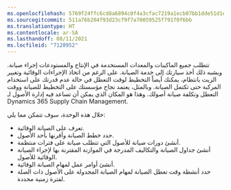 ```yaml
---
ms.openlocfilehash: 5769f24ffc6cd8a6894c0f4a3cfac7219a1ecb07bb1dde51d1ee153e1d8da67d
ms.sourcegitcommit: 511a76b204f93d23cf9f7a70059525f79170f6bb
ms.translationtype: HT
ms.contentlocale: ar-SA
ms.lasthandoff: 08/11/2021
ms.locfileid: "7128952"
---
```

تتطلب جميع الماكينات والمعدات المستخدمة في الإنتاج والمستودعات إجراء صيانة. ويشبه ذلك أخذ سيارتك إلى خدمة الصيانة. على الرغم من اتخاذ الإجراءات الوقائية وتغيير الزيت بانتظام، يمكنك أيضاً التخطيط لوقت التعطل في حالة عدم قدرتك على استخدام المركبة حتى تكتمل الصيانة. وبالمثل، يعتمد نجاح مؤسستك على التخطيط للصيانة ووقت التعطل وتكلفة صيانة أصولك. وهذا هو المكان الذي يمكن أن تساعد فيه إدارة الأصول لـ Dynamics 365 Supply Chain Management. 

خلال هذه الوحدة، سوف تتمكن مما يلي:

- تعرف على الصيانة الوقائية.
- حدد خطط الصيانة وأقرنها بأحد الأصول.
- أنشئ دورات صيانة للأصول التي تتطلب صيانة على فترات منتظمة.
- أنشئ جداول الصيانة والتكاليف المدرجة في الموازنة المقترنة بها لإجراء الصيانة الوقائية للأصول. 
- أنشئ أوامر عمل لمهام الصيانة الوقائية. 
- حدد أنشطة وقت تعطل الصيانة لمهام الصيانة المجدولة على الأصول ذات الصلة لفترة زمنية محددة.

